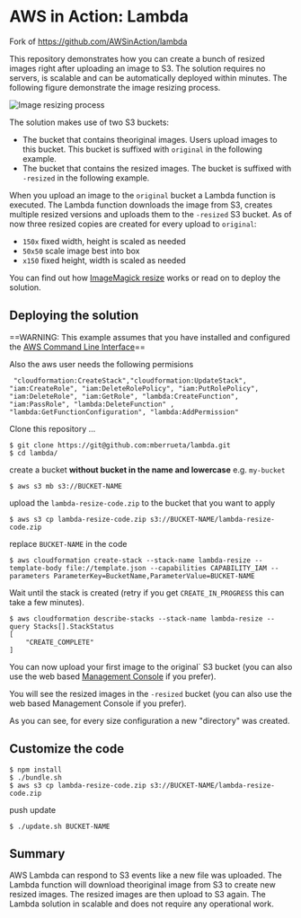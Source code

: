 # AWS in Action: Lambda

Fork of https://github.com/AWSinAction/lambda

This repository demonstrates how you can create a bunch of resized images right after uploading an image to S3. The solution requires no servers, is scalable and can be automatically deployed within minutes. The following figure demonstrate the image resizing process.

![Image resizing process](./lambda_resize.png?raw=true "Image resizing process")

The solution makes use of two S3 buckets:

* The bucket that contains theoriginal images. Users upload images to this bucket. This bucket is suffixed with `original` in the following example.
* The bucket that contains the resized images. The bucket is suffixed with `-resized` in the following example.

When you upload an image to the `original` bucket a Lambda function is executed. The Lambda function downloads the image from S3, creates multiple resized versions and uploads them to the `-resized` S3 bucket. As of now three resized copies are created for every upload to `original`:

* `150x`  fixed width, height is scaled as needed
* `50x50` scale image best into box
* `x150` fixed height, width is scaled as needed

You can find out how [ImageMagick resize](http://www.imagemagick.org/Usage/resize/) works or read on to deploy the solution.

## Deploying the solution

==WARNING: This example assumes that you have installed and configured the [AWS Command Line Interface](https://aws.amazon.com/cli/)==

Also the aws user needs the following permisions
```
 "cloudformation:CreateStack","cloudformation:UpdateStack", "iam:CreateRole", "iam:DeleteRolePolicy", "iam:PutRolePolicy", "iam:DeleteRole", "iam:GetRole", "lambda:CreateFunction", "iam:PassRole", "lambda:DeleteFunction" , "lambda:GetFunctionConfiguration", "lambda:AddPermission"
```

Clone this repository ...

```
$ git clone https://git@github.com:mberrueta/lambda.git
$ cd lambda/
```

create a bucket **without bucket in the name and lowercase** e.g. `my-bucket`

```
$ aws s3 mb s3://BUCKET-NAME
```

upload the `lambda-resize-code.zip` to the bucket that you want to apply


```
$ aws s3 cp lambda-resize-code.zip s3://BUCKET-NAME/lambda-resize-code.zip
```

replace `BUCKET-NAME` in the code

```
$ aws cloudformation create-stack --stack-name lambda-resize --template-body file://template.json --capabilities CAPABILITY_IAM --parameters ParameterKey=BucketName,ParameterValue=BUCKET-NAME
```

Wait until the stack is created (retry if you get `CREATE_IN_PROGRESS` this can take a few minutes).

```
$ aws cloudformation describe-stacks --stack-name lambda-resize --query Stacks[].StackStatus
[
    "CREATE_COMPLETE"
]
```

You can now upload your first image to the original` S3 bucket (you can also use the web based [Management Console](https://console.aws.amazon.com/s3) if you prefer).


You will see the resized images in the `-resized` bucket (you can also use the web based Management Console if you prefer).


As you can see, for every size configuration a new "directory" was created.


## Customize the code

```
$ npm install
$ ./bundle.sh
$ aws s3 cp lambda-resize-code.zip s3://BUCKET-NAME/lambda-resize-code.zip
```

push update
```
$ ./update.sh BUCKET-NAME
```

## Summary

AWS Lambda can respond to S3 events like a new file was uploaded. The Lambda function will download theoriginal image from S3 to create new resized images. The resized images are then upload to S3 again. The Lambda solution in scalable and does not require any operational work.

